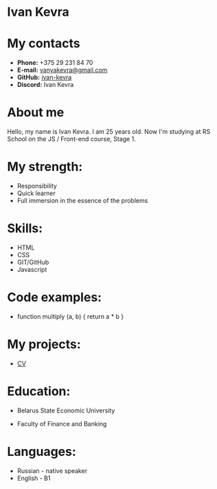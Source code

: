 # Ivan Kevra

# My contacts
* **Phone:** +375 29 231 84 70
* **E-mail:** vanyakevra@gmail.com
* **GitHub:** [ivan-kevra](https://github.com/ivan-kevra)
* **Discord:** Ivan Kevra

# About me
Hello, my name is Ivan Kevra. I am 25 years old.
Now I'm studying at RS School on the JS / Front-end course, Stage 1.

# My strength:
+ Responsibility
+ Quick learner
+ Full immersion in the essence of the problems

# Skills:
* HTML
* CSS
* GIT/GitHub
* Javascript

# Code examples:
* function multiply (a, b) {
return a * b
}

# My projects:
* [CV](https://github.com/ivan-kevra/rsschool-cv/blob/gh-pages/cv.md)

# Education: 
* Belarus State Economic University 
+ Faculty of Finance and Banking

# Languages:
* Russian - native speaker
* English - B1
